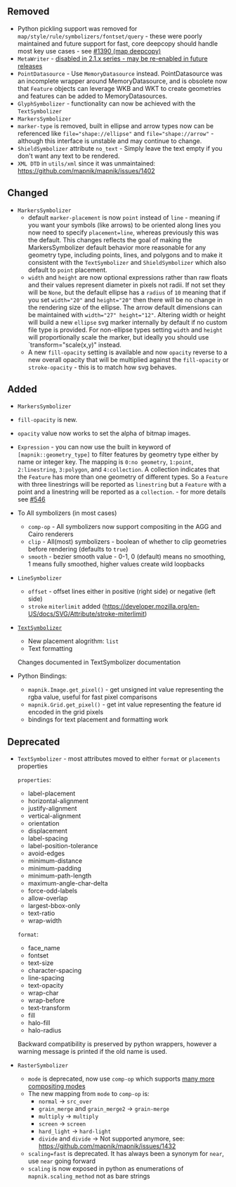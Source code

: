 ## Removed
 * Python pickling support was removed for `map/style/rule/symbolizers/fontset/query` - these were poorly maintained and future support for fast, core deepcopy should handle most key use cases - see [#1390 (map deepcopy)](https://github.com/mapnik/mapnik/issues/1390)
 * `MetaWriter` - [disabled in 2.1.x series - may be re-enabled in future releases](https://github.com/mapnik/mapnik/issues/1240)
 * `PointDatasource` - Use `MemoryDatasource` instead. PointDatasource was an incomplete wrapper around MemoryDatasource, and is obsolete now that `Feature` objects can leverage WKB and WKT to create geometries and features can be added to MemoryDatasources.
 * `GlyphSymbolizer` - functionality can now be achieved with the `TextSymbolizer`
 * `MarkersSymbolizer` 
  * `marker-type` is removed, built in ellipse and arrow types now can be referenced like `file="shape://ellipse"` and `file="shape://arrow"` - although this interface is unstable and may continue to change.
 * `ShieldSymbolizer` attribute `no_text` - Simply leave the text empty if you don't want any text to be rendered.
 * `XML DTD` in `utils/xml` since it was unmaintained: https://github.com/mapnik/mapnik/issues/1402

## Changed

 * `MarkersSymbolizer`
   * default `marker-placement` is now `point` instead of `line` - meaning if you want your symbols (like arrows) to be oriented along lines you now need to specify `placement=line`, whereas previously this was the default. This changes reflects the goal of making the MarkersSymbolizer default behavior more reasonable for any geometry type, including points, lines, and polygons and to make it consistent with the `TextSymbolizer` and `ShieldSymbolizer` which also default to `point` placement.
   * `width` and `height` are now optional expressions rather than raw floats and their values represent diameter in pixels not radii. If not set they will be `None`, but the default ellipse has a `radius` of `10` meaning that if you set `width="20"` and `height="20"` then there will be no change in the rendering size of the ellipse. The arrow default dimensions can be maintained with `width="27" height="12"`. Altering width or height will build a new `ellipse` svg marker internally by default if no custom file type is provided. For non-ellipse types setting `width` and `height` will proportionally scale the marker, but ideally you should use `transform="scale(x,y)" instead.
   * A new `fill-opacity` setting is available and now `opacity` reverse to a new overall opacity that will be multiplied against the `fill-opacity` or `stroke-opacity` - this is to match how svg behaves.

## Added
 * `MarkersSymbolizer`
  * `fill-opacity` is new.
  * `opacity` value now works to set the alpha of bitmap images.
 * `Expression` - you can now use the built in keyword of `[mapnik::geometry_type]` to filter features by geometry type either by name or integer key. The mapping is `0:no geometry`, `1:point`, `2:linestring`, `3:polygon`, and `4:collection`. A collection indicates that the `Feature` has more than one geometry of different types. So a `Feature` with three linestrings will be reported as `linestring` but a `Feature` with a point and a linestring will be reported as a `collection`. - for more details see [#546](https://github.com/mapnik/mapnik/issues/546)
 * To All symbolizers (in most cases)
   * `comp-op` - All symbolizers now support compositing in the AGG and Cairo renderers
   * `clip` - All(most) symbolizers - boolean of whether to clip geometries before rendering (defaults to `true`)
   * `smooth` - bezier smooth value - 0-1, 0 (default) means no smoothing, 1 means fully smoothed, higher values create wild loopbacks
 * `LineSymbolizer`
   * `offset` - offset lines either in positive (right side) or negative (left side)
   * `stroke` `miterlimit` added (https://developer.mozilla.org/en-US/docs/SVG/Attribute/stroke-miterlimit)
 * [`TextSymbolizer`](https://github.com/mapnik/mapnik/wiki/TextSymbolizer)
   * New placement alogrithm: `list`
   * Text formatting

   Changes documented in TextSymbolizer documentation
 * Python Bindings:
   * `mapnik.Image.get_pixel()` - get unsigned int value representing the rgba value, useful for fast pixel comparisons
   * `mapnik.Grid.get_pixel()` - get int value representing the feature id encoded in the grid pixels
   * bindings for text placement and formatting work 

## Deprecated

 * `TextSymbolizer` - most attributes moved to either `format` or `placements` properties

   `properties`:
      * label-placement
      * horizontal-alignment
      * justify-alignment
      * vertical-alignment
      * orientation
      * displacement
      * label-spacing
      * label-position-tolerance
      * avoid-edges
      * minimum-distance
      * minimum-padding
      * minimum-path-length
      * maximum-angle-char-delta
      * force-odd-labels
      * allow-overlap
      * largest-bbox-only
      * text-ratio
      * wrap-width

   `format`:
      * face_name
      * fontset
      * text-size
      * character-spacing
      * line-spacing
      * text-opacity
      * wrap-char
      * wrap-before
      * text-transform
      * fill
      * halo-fill
      * halo-radius

    Backward compatibility is preserved by python wrappers, however a warning message is printed if the old name is used.


 * `RasterSymbolizer`
   *  `mode` is deprecated, now use `comp-op` which supports [many more compositing modes](https://github.com/mapnik/mapnik/blob/master/include/mapnik/image_compositing.hpp#L42-79)
   * The new mapping from `mode` to `comp-op` is:
     * `normal` -> `src_over`
     * `grain_merge` and `grain_merge2` -> `grain-merge`
     * `multiply` -> `multiply`
     * `screen` -> `screen`
     * `hard_light` -> `hard-light`
     * `divide` and `divide` -> Not supported anymore, see: https://github.com/mapnik/mapnik/issues/1432
   *  `scaling=fast` is deprecated. It has always been a synonym for `near`, use `near` going forward
   *  `scaling` is now exposed in python as enumerations of `mapnik.scaling_method` not as bare strings